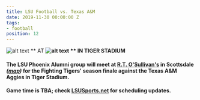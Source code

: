 ```yaml
---
title: LSU Football vs. Texas A&M
date: 2019-11-30 00:00:00 Z
tags:
- football
position: 12
---
```


![alt text](https://lsu-phoenix-alumni.github.io/assets/img/TexasAggies.png "Texas A&M Aggies") ** AT **![alt text](https://lsu-phoenix-alumni.github.io/assets/img/LSUTigers.png "LSU Fighting Tigers") ** IN TIGER STADIUM**

#### The LSU Phoenix Alumni group will meet at **[R.T. O'Sullivan's](https://scottsdale.rtosullivans.com/ "RTO Scottsdale website") in Scottsdale**  *([map](https://goo.gl/maps/3MjPdBhDfGWxt53HA "Google map: RTO Scottsdale"))* for the Fighting Tigers' season finale against the Texas A&M Aggies in Tiger Stadium. 

#### Game time is TBA; check [LSUSports.net](http://www.lsusports.net/SportSelect.dbml?SPID=2164&SPSID=27811&DB_OEM_ID=5200&_ga=2.61742444.1994479276.1565745145-1475237789.1565745143 "THE OFFICIAL SITE OF LSU ATHLETICS") for scheduling updates.